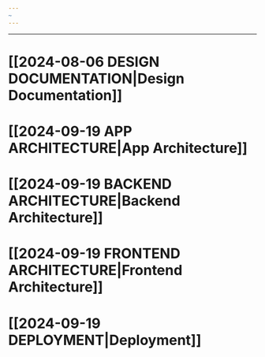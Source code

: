 ```yaml
---
~
---
```

---
# **[[2024-08-06 DESIGN DOCUMENTATION|Design Documentation]]**

# **[[2024-09-19 APP ARCHITECTURE|App Architecture]]**

# **[[2024-09-19 BACKEND ARCHITECTURE|Backend Architecture]]**

# **[[2024-09-19 FRONTEND ARCHITECTURE|Frontend Architecture]]**

# **[[2024-09-19 DEPLOYMENT|Deployment]]**



